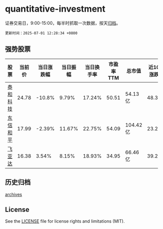 # quantitative-investment

证券交易日，9:00-15:00，每半时抓取一次数据，按天[归档](archives)。

`更新时间：2025-07-01 12:28:34 +0800`

## 强势股票

|股票|当前价|当日涨跌幅|当日振幅|当日换手率|市盈率TTM|总市值|近10日涨跌幅|
|----|----|----|----|----|----|----|----|
|[泰和科技](https://xueqiu.com/S/SZ300801)|24.78|-10.8%|9.79%|17.24%|50.51|54.13亿|48.38%|
|[东信和平](https://xueqiu.com/S/SZ002017)|17.99|-2.39%|11.67%|22.75%|54.09|104.42亿|23.22%|
|[飞亚达](https://xueqiu.com/S/SZ000026)|16.38|3.54%|8.15%|18.93%|34.95|66.46亿|39.29%|

## 历史归档

[archives](archives)

## License

See the [LICENSE](LICENSE) file for license rights and limitations (MIT).